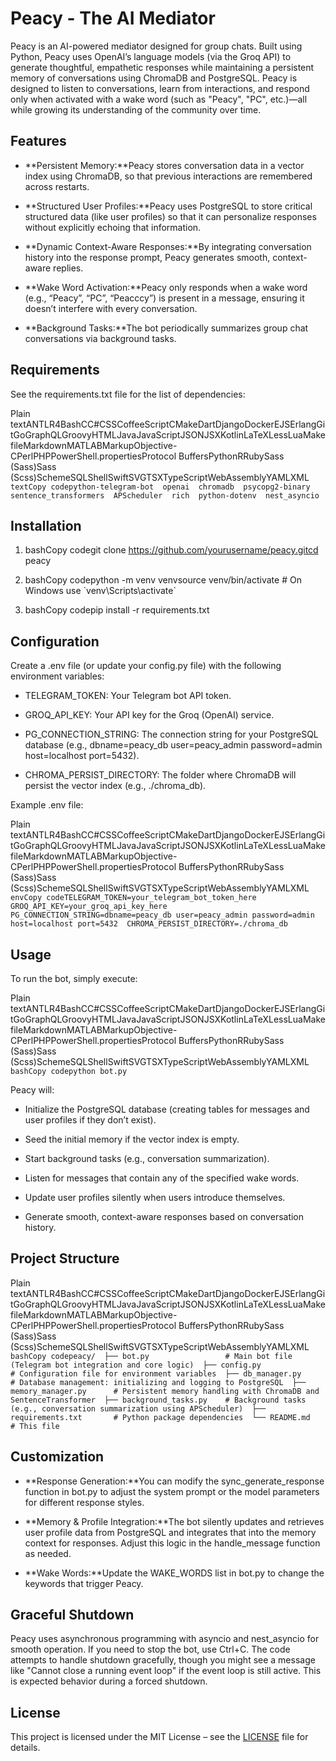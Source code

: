 Peacy - The AI Mediator
=======================

Peacy is an AI-powered mediator designed for group chats. Built using Python, Peacy uses OpenAI’s language models (via the Groq API) to generate thoughtful, empathetic responses while maintaining a persistent memory of conversations using ChromaDB and PostgreSQL. Peacy is designed to listen to conversations, learn from interactions, and respond only when activated with a wake word (such as "Peacy", "PC", etc.)—all while growing its understanding of the community over time.

Features
--------

*   **Persistent Memory:**Peacy stores conversation data in a vector index using ChromaDB, so that previous interactions are remembered across restarts.
    
*   **Structured User Profiles:**Peacy uses PostgreSQL to store critical structured data (like user profiles) so that it can personalize responses without explicitly echoing that information.
    
*   **Dynamic Context-Aware Responses:**By integrating conversation history into the response prompt, Peacy generates smooth, context-aware replies.
    
*   **Wake Word Activation:**Peacy only responds when a wake word (e.g., “Peacy”, “PC”, “Peacccy”) is present in a message, ensuring it doesn’t interfere with every conversation.
    
*   **Background Tasks:**The bot periodically summarizes group chat conversations via background tasks.
    

Requirements
------------

See the requirements.txt file for the list of dependencies:

Plain textANTLR4BashCC#CSSCoffeeScriptCMakeDartDjangoDockerEJSErlangGitGoGraphQLGroovyHTMLJavaJavaScriptJSONJSXKotlinLaTeXLessLuaMakefileMarkdownMATLABMarkupObjective-CPerlPHPPowerShell.propertiesProtocol BuffersPythonRRubySass (Sass)Sass (Scss)SchemeSQLShellSwiftSVGTSXTypeScriptWebAssemblyYAMLXML`   textCopy codepython-telegram-bot  openai  chromadb  psycopg2-binary  sentence_transformers  APScheduler  rich  python-dotenv  nest_asyncio   `

Installation
------------

1.  bashCopy codegit clone https://github.com/yourusername/peacy.gitcd peacy
    
2.  bashCopy codepython -m venv venvsource venv/bin/activate # On Windows use \`venv\\Scripts\\activate\`
    
3.  bashCopy codepip install -r requirements.txt
    

Configuration
-------------

Create a .env file (or update your config.py file) with the following environment variables:

*   TELEGRAM\_TOKEN: Your Telegram bot API token.
    
*   GROQ\_API\_KEY: Your API key for the Groq (OpenAI) service.
    
*   PG\_CONNECTION\_STRING: The connection string for your PostgreSQL database (e.g., dbname=peacy\_db user=peacy\_admin password=admin host=localhost port=5432).
    
*   CHROMA\_PERSIST\_DIRECTORY: The folder where ChromaDB will persist the vector index (e.g., ./chroma\_db).
    

Example .env file:

Plain textANTLR4BashCC#CSSCoffeeScriptCMakeDartDjangoDockerEJSErlangGitGoGraphQLGroovyHTMLJavaJavaScriptJSONJSXKotlinLaTeXLessLuaMakefileMarkdownMATLABMarkupObjective-CPerlPHPPowerShell.propertiesProtocol BuffersPythonRRubySass (Sass)Sass (Scss)SchemeSQLShellSwiftSVGTSXTypeScriptWebAssemblyYAMLXML`   envCopy codeTELEGRAM_TOKEN=your_telegram_bot_token_here  GROQ_API_KEY=your_groq_api_key_here  PG_CONNECTION_STRING=dbname=peacy_db user=peacy_admin password=admin host=localhost port=5432  CHROMA_PERSIST_DIRECTORY=./chroma_db   `

Usage
-----

To run the bot, simply execute:

Plain textANTLR4BashCC#CSSCoffeeScriptCMakeDartDjangoDockerEJSErlangGitGoGraphQLGroovyHTMLJavaJavaScriptJSONJSXKotlinLaTeXLessLuaMakefileMarkdownMATLABMarkupObjective-CPerlPHPPowerShell.propertiesProtocol BuffersPythonRRubySass (Sass)Sass (Scss)SchemeSQLShellSwiftSVGTSXTypeScriptWebAssemblyYAMLXML`   bashCopy codepython bot.py   `

Peacy will:

*   Initialize the PostgreSQL database (creating tables for messages and user profiles if they don’t exist).
    
*   Seed the initial memory if the vector index is empty.
    
*   Start background tasks (e.g., conversation summarization).
    
*   Listen for messages that contain any of the specified wake words.
    
*   Update user profiles silently when users introduce themselves.
    
*   Generate smooth, context-aware responses based on conversation history.
    

Project Structure
-----------------

Plain textANTLR4BashCC#CSSCoffeeScriptCMakeDartDjangoDockerEJSErlangGitGoGraphQLGroovyHTMLJavaJavaScriptJSONJSXKotlinLaTeXLessLuaMakefileMarkdownMATLABMarkupObjective-CPerlPHPPowerShell.propertiesProtocol BuffersPythonRRubySass (Sass)Sass (Scss)SchemeSQLShellSwiftSVGTSXTypeScriptWebAssemblyYAMLXML`   bashCopy codepeacy/  ├── bot.py                 # Main bot file (Telegram bot integration and core logic)  ├── config.py              # Configuration file for environment variables  ├── db_manager.py          # Database management: initializing and logging to PostgreSQL  ├── memory_manager.py      # Persistent memory handling with ChromaDB and SentenceTransformer  ├── background_tasks.py    # Background tasks (e.g., conversation summarization using APScheduler)  ├── requirements.txt       # Python package dependencies  └── README.md              # This file   `

Customization
-------------

*   **Response Generation:**You can modify the sync\_generate\_response function in bot.py to adjust the system prompt or the model parameters for different response styles.
    
*   **Memory & Profile Integration:**The bot silently updates and retrieves user profile data from PostgreSQL and integrates that into the memory context for responses. Adjust this logic in the handle\_message function as needed.
    
*   **Wake Words:**Update the WAKE\_WORDS list in bot.py to change the keywords that trigger Peacy.
    

Graceful Shutdown
-----------------

Peacy uses asynchronous programming with asyncio and nest\_asyncio for smooth operation. If you need to stop the bot, use Ctrl+C. The code attempts to handle shutdown gracefully, though you might see a message like "Cannot close a running event loop" if the event loop is still active. This is expected behavior during a forced shutdown.

License
-------

This project is licensed under the MIT License – see the [LICENSE](LICENSE) file for details.
